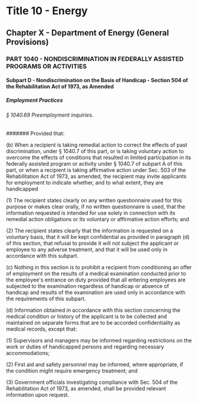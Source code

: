 
# Title 10 - Energy
## Chapter X - Department of Energy (General Provisions)
### PART 1040 - NONDISCRIMINATION IN FEDERALLY ASSISTED PROGRAMS OR ACTIVITIES
#### Subpart D - Nondiscrimination on the Basis of Handicap - Section 504 of the Rehabilitation Act of 1973, as Amended
##### Employment Practices
###### § 1040.69 Preemployment inquiries.
####### Provided that:

(b) When a recipient is taking remedial action to correct the effects of past discrimination, under § 1040.7 of this part, or is taking voluntary action to overcome the effects of conditions that resulted in limited participation in its federally assisted program or activity under § 1040.7 of subpart A of this part, or when a recipient is taking affirmative action under Sec. 503 of the Rehabilitation Act of 1973, as amended, the recipient may invite applicants for employment to indicate whether, and to what extent, they are handicapped

(1) The recipient states clearly on any written questionnaire used for this purpose or makes clear orally, if no written questionnaire is used, that the information requested is intended for use solely in connection with its remedial action obligations or its voluntary or affirmative action efforts; and

(2) The recipient states clearly that the information is requested on a voluntary basis, that it will be kept confidential as provided in paragraph (d) of this section, that refusal to provide it will not subject the applicant or employee to any adverse treatment, and that it will be used only in accordance with this subpart.

(c) Nothing in this section is to prohibit a recipient from conditioning an offer of employment on the results of a medical examination conducted prior to the employee's entrance on duty provided that all entering employees are subjected to the examination regardless of handicap or absence of handicap and results of the examination are used only in accordance with the requirements of this subpart.

(d) Information obtained in accordance with this section concerning the medical condition or history of the applicant is to be collected and maintained on separate forms that are to be accorded confidentiality as medical records, except that:

(1) Supervisors and managers may be informed regarding restrictions on the work or duties of handicapped persons and regarding necessary accommodations;

(2) First aid and safety personnel may be informed, where appropriate, if the condition might require emergency treatment; and

(3) Government officials investigating compliance with Sec. 504 of the Rehabilitation Act of 1973, as amended, shall be provided relevant information upon request.
